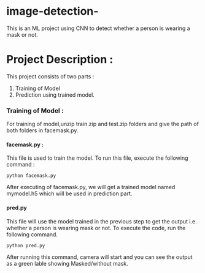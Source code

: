 # image-detection-
This is an ML project using CNN to detect whether a person is wearing  a mask or not.


# Project Description : 

This project consists of two parts : 

1. Training of Model
2. Prediction using trained model.

### Training of Model : 

For training of model,unzip train.zip and test.zip folders and give the path of both folders in facemask.py.

#### facemask.py :
This file is used to train the model. To run this file, execute the following command :

```
python facemask.py
```

After executing of facemask.py, we will get a trained model named mymodel.h5 which will be used in prediction part.

#### pred.py

This file will use the model trained in the previous step to get the output i.e. whether a person is wearing mask or not. To execute the code, run the following command.

```
python pred.py
```

After running this command, camera will start and you can see the output as a green lable showing Masked/without mask.
